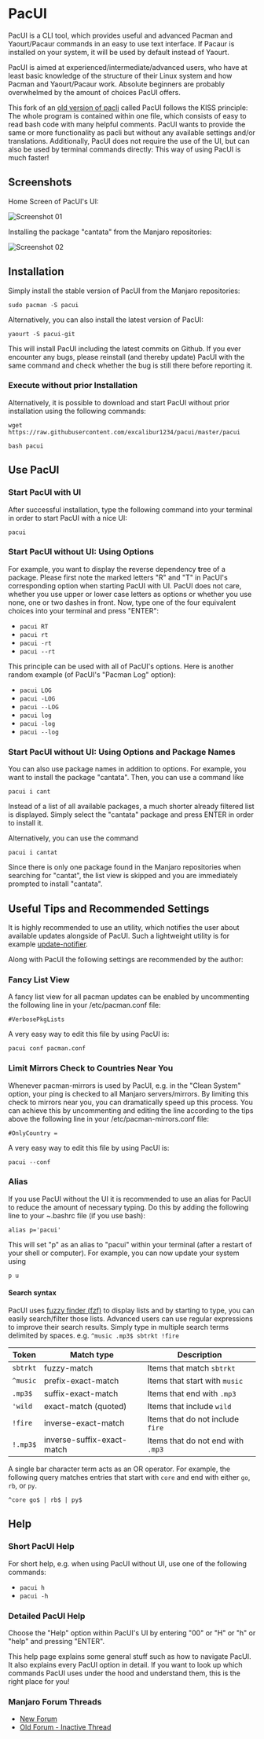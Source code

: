 # PacUI

PacUI is a CLI tool, which provides useful and advanced Pacman and Yaourt/Pacaur commands in an easy to use text interface. If Pacaur is installed on your system, it will be used by default instead of Yaourt.

PacUI is aimed at experienced/intermediate/advanced users, who have at least basic knowledge of the structure of their Linux system and how Pacman and Yaourt/Pacaur work. Absolute beginners are probably overwhelmed by the amount of choices PacUI offers.

This fork of an [old version of pacli](https://github.com/Manjaro-Pek/pacli/tree/f98e9226eb75ea00217481f436399328fe73d3ae) called PacUI follows the KISS principle: The whole program is contained within one file, which consists of easy to read bash code with many helpful comments. PacUI wants to provide the same or more functionality as pacli but without any available settings and/or translations. Additionally, PacUI does not require the use of the UI, but can also be used by terminal commands directly: This way of using PacUI is much faster!


## Screenshots

Home Screen of PacUI's UI:

![Screenshot 01](https://s27.postimg.org/oy4cz7z2r/Untitled.png)


Installing the package "cantata" from the Manjaro repositories:

![Screenshot 02](https://s32.postimg.org/50okof26t/pacli-simple2.gif)


## Installation

Simply install the stable version of PacUI from the Manjaro repositories:
```
sudo pacman -S pacui
```

Alternatively, you can also install the latest version of PacUI:
```
yaourt -S pacui-git
```

This will install PacUI including the latest commits on Github. If you ever encounter any bugs, please reinstall (and thereby update) PacUI with the same command and check whether the bug is still there before reporting it.

### Execute without prior Installation
Alternatively, it is possible to download and start PacUI without prior installation using the following commands:
```
wget https://raw.githubusercontent.com/excalibur1234/pacui/master/pacui
```
```
bash pacui
```


## Use PacUI

### Start PacUI with UI
After successful installation, type the following command into your terminal in order to start PacUI with a nice UI:
```
pacui
```

### Start PacUI without UI: Using Options
For example, you want to display the **r**everse dependency **t**ree of a package. Please first note the marked letters "R" and "T" in PacUI's corresponding option when starting PacUI with UI.
PacUI does not care, whether you use upper or lower case letters as options or whether you use none, one or two dashes in front. Now, type one of the four equivalent choices into your terminal and press "ENTER": 
- `pacui RT`
- `pacui rt`
- `pacui -rt`
- `pacui --rt`

This principle can be used with all of PacUI's options. Here is another random example (of PacUI's "Pacman Log" option):
- `pacui LOG`
- `pacui -LOG`
- `pacui --LOG`
- `pacui log`
- `pacui -log`
- `pacui --log`

### Start PacUI without UI: Using Options and Package Names

You can also use package names in addition to options. For example, you want to install the package "cantata". Then, you can use a command like
```
pacui i cant
```
Instead of a list of all available packages, a much shorter already filtered list is displayed. Simply select the "cantata" package and press ENTER in order to install it.


Alternatively, you can use the command
```
pacui i cantat
```
Since there is only one package found in the Manjaro repositories when searching for "cantat", the list view is skipped and you are immediately prompted to install "cantata".

## Useful Tips and Recommended Settings
It is highly recommended to use an utility, which notifies the user about available updates alongside of PacUI. Such a lightweight utility is for example [update-notifier](https://github.com/Chrysostomus/update-notifier).

Along with PacUI the following settings are recommended by the author:

### Fancy List View
A fancy list view for all pacman updates can be enabled by uncommenting the following line in your /etc/pacman.conf file:
```
#VerbosePkgLists
```
A very easy way to edit this file by using PacUI is:
```
pacui conf pacman.conf
```

### Limit Mirrors Check to Countries Near You
Whenever pacman-mirrors is used by PacUI, e.g. in the "Clean System" option, your ping is checked to all Manjaro servers/mirrors. By limiting this check to mirrors near you, you can dramatically speed up this process.
You can achieve this by uncommenting and editing the line according to the tips above the following line in your /etc/pacman-mirrors.conf file:
```
#OnlyCountry =
```
A very easy way to edit this file by using PacUI is:
```
pacui --conf
```

### Alias
If you use PacUI without the UI it is recommended to use an alias for PacUI to reduce the amount of necessary typing. Do this by adding the following line to your ~.bashrc file (if you use bash):
```
alias p='pacui'
```
This will set "p" as an alias to "pacui" within your terminal (after a restart of your shell or computer). For example, you can now update your system using
```
p u
```

#### Search syntax
PacUI uses [fuzzy finder (fzf)](https://github.com/junegunn/fzf) to display lists and by starting to type, you can easily search/filter those lists. Advanced users can use regular expressions to improve their search results. Simply type in multiple search terms delimited by spaces. e.g. `^music .mp3$ sbtrkt !fire`

| Token    | Match type                 | Description                       |
| -------- | -------------------------- | --------------------------------- |
| `sbtrkt` | fuzzy-match                | Items that match `sbtrkt`         |
| `^music` | prefix-exact-match         | Items that start with `music`     |
| `.mp3$`  | suffix-exact-match         | Items that end with `.mp3`        |
| `'wild`  | exact-match (quoted)       | Items that include `wild`         |
| `!fire`  | inverse-exact-match        | Items that do not include `fire`  |
| `!.mp3$` | inverse-suffix-exact-match | Items that do not end with `.mp3` |

A single bar character term acts as an OR operator. For example, the following query matches entries that start with `core` and end with either `go`, `rb`, or `py`.
```
^core go$ | rb$ | py$
```


## Help

### Short PacUI Help
For short help, e.g. when using PacUI without UI, use one of the following commands:
- `pacui h`
- `pacui -h`

### Detailed PacUI Help
Choose the "Help" option within PacUI's UI by entering "00" or "H" or "h" or "help" and pressing "ENTER".

This help page explains some general stuff such as how to navigate PacUI. It also explains every PacUI option in detail. If you want to look up which commands PacUI uses under the hood and understand them, this is the right place for you!

### Manjaro Forum Threads
 - [New Forum](https://forum.manjaro.org/t/pacui-a-simple-bash-frontend-for-pacman-and-yaourt-pacaur/677)
 - [Old Forum - Inactive Thread](https://classicforum.manjaro.org/index.php?topic=21399.0)
